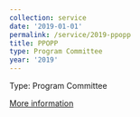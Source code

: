 ```yaml
---
collection: service
date: '2019-01-01'
permalink: /service/2019-ppopp
title: PPOPP
type: Program Committee
year: '2019'
---
```


Type: Program Committee

[More information](https://ppopp19.sigplan.org/)
